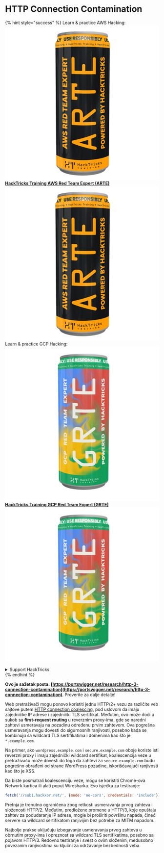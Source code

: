# HTTP Connection Contamination

{% hint style="success" %}
Learn & practice AWS Hacking:<img src="/.gitbook/assets/arte.png" alt="" data-size="line">[**HackTricks Training AWS Red Team Expert (ARTE)**](https://training.hacktricks.xyz/courses/arte)<img src="/.gitbook/assets/arte.png" alt="" data-size="line">\
Learn & practice GCP Hacking: <img src="/.gitbook/assets/grte.png" alt="" data-size="line">[**HackTricks Training GCP Red Team Expert (GRTE)**<img src="/.gitbook/assets/grte.png" alt="" data-size="line">](https://training.hacktricks.xyz/courses/grte)

<details>

<summary>Support HackTricks</summary>

* Check the [**subscription plans**](https://github.com/sponsors/carlospolop)!
* **Join the** 💬 [**Discord group**](https://discord.gg/hRep4RUj7f) or the [**telegram group**](https://t.me/peass) or **follow** us on **Twitter** 🐦 [**@hacktricks\_live**](https://twitter.com/hacktricks\_live)**.**
* **Share hacking tricks by submitting PRs to the** [**HackTricks**](https://github.com/carlospolop/hacktricks) and [**HackTricks Cloud**](https://github.com/carlospolop/hacktricks-cloud) github repos.

</details>
{% endhint %}

**Ovo je sažetak posta: [https://portswigger.net/research/http-3-connection-contamination](https://portswigger.net/research/http-3-connection-contamination)**. Proverite za dalje detalje!

Web pretraživači mogu ponovo koristiti jednu HTTP/2+ vezu za različite veb sajtove putem [HTTP connection coalescing](https://daniel.haxx.se/blog/2016/08/18/http2-connection-coalescing), pod uslovom da imaju zajedničke IP adrese i zajednički TLS sertifikat. Međutim, ovo može doći u sukob sa **first-request routing** u reverznim proxy-ima, gde se naredni zahtevi usmeravaju na pozadinu određenu prvim zahtevom. Ova pogrešna usmeravanja mogu dovesti do sigurnosnih ranjivosti, posebno kada se kombinuju sa wildcard TLS sertifikatima i domenima kao što je `*.example.com`.

Na primer, ako `wordpress.example.com` i `secure.example.com` oboje koriste isti reverzni proxy i imaju zajednički wildcard sertifikat, koalescencija veze u pretraživaču može dovesti do toga da zahtevi za `secure.example.com` budu pogrešno obrađeni od strane WordPress pozadine, iskorišćavajući ranjivosti kao što je XSS.

Da biste posmatrali koalescenciju veze, mogu se koristiti Chrome-ova Network kartica ili alati poput Wiresharka. Evo isječka za testiranje:
```javascript
fetch('//sub1.hackxor.net/', {mode: 'no-cors', credentials: 'include'}).then(()=>{ fetch('//sub2.hackxor.net/', {mode: 'no-cors', credentials: 'include'}) })
```
Pretnja je trenutno ograničena zbog retkosti usmeravanja prvog zahteva i složenosti HTTP/2. Međutim, predložene promene u HTTP/3, koje opuštaju zahtev za podudaranje IP adrese, mogle bi proširiti površinu napada, čineći servere sa wildcard sertifikatom ranjivijim bez potrebe za MITM napadom.

Najbolje prakse uključuju izbegavanje usmeravanja prvog zahteva u obrnutim proxy-ima i opreznost sa wildcard TLS sertifikatima, posebno sa pojavom HTTP/3. Redovno testiranje i svest o ovim složenim, međusobno povezanim ranjivostima su ključni za održavanje bezbednosti veba.
